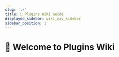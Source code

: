 ```yaml
---
slug: './'
title: 🌠 Plugins Wiki Guide
displayed_sidebar: wiki_nav_sidebar
sidebar_position: 1
---
```


# 👋 Welcome to Plugins Wiki
